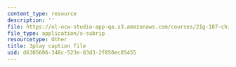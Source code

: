 ```yaml
---
content_type: resource
description: ''
file: https://ol-ocw-studio-app-qa.s3.amazonaws.com/courses/21g-107-chinese-i-streamlined-fall-2014/d6305606348c523e83d32f850ec85455_4afZKY-INNA.vtt
file_type: application/x-subrip
resourcetype: Other
title: 3play caption file
uid: d6305606-348c-523e-83d3-2f850ec85455
---
```

